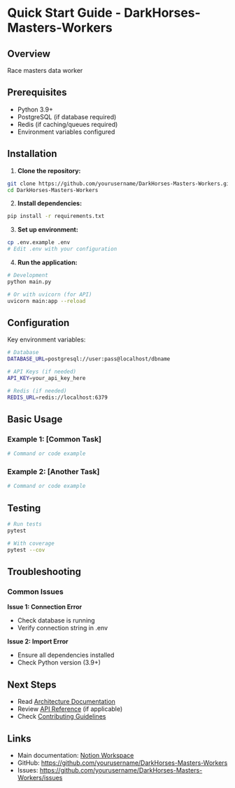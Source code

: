 # Quick Start Guide - DarkHorses-Masters-Workers

## Overview

Race masters data worker

## Prerequisites

- Python 3.9+
- PostgreSQL (if database required)
- Redis (if caching/queues required)
- Environment variables configured

## Installation

1. **Clone the repository:**

```bash
git clone https://github.com/yourusername/DarkHorses-Masters-Workers.git
cd DarkHorses-Masters-Workers
```

2. **Install dependencies:**

```bash
pip install -r requirements.txt
```

3. **Set up environment:**

```bash
cp .env.example .env
# Edit .env with your configuration
```

4. **Run the application:**

```bash
# Development
python main.py

# Or with uvicorn (for API)
uvicorn main:app --reload
```

## Configuration

Key environment variables:

```bash
# Database
DATABASE_URL=postgresql://user:pass@localhost/dbname

# API Keys (if needed)
API_KEY=your_api_key_here

# Redis (if needed)
REDIS_URL=redis://localhost:6379
```

## Basic Usage

### Example 1: [Common Task]

```bash
# Command or code example
```

### Example 2: [Another Task]

```bash
# Command or code example
```

## Testing

```bash
# Run tests
pytest

# With coverage
pytest --cov
```

## Troubleshooting

### Common Issues

**Issue 1: Connection Error**
- Check database is running
- Verify connection string in .env

**Issue 2: Import Error**
- Ensure all dependencies installed
- Check Python version (3.9+)

## Next Steps

- Read [Architecture Documentation](ARCHITECTURE.md)
- Review [API Reference](API_REFERENCE.md) (if applicable)
- Check [Contributing Guidelines](../CONTRIBUTING.md)

## Links

- Main documentation: [Notion Workspace](https://notion.so/2850795b42db80cbbe49eda4b40f7bbb)
- GitHub: https://github.com/yourusername/DarkHorses-Masters-Workers
- Issues: https://github.com/yourusername/DarkHorses-Masters-Workers/issues
